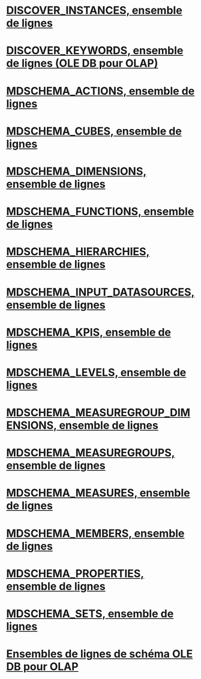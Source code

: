 # [DISCOVER_INSTANCES, ensemble de lignes](discover-instances-rowset.md)
# [DISCOVER_KEYWORDS, ensemble de lignes (OLE DB pour OLAP)](discover-keywords-rowset-ole-db-for-olap.md)
# [MDSCHEMA_ACTIONS, ensemble de lignes](mdschema-actions-rowset.md)
# [MDSCHEMA_CUBES, ensemble de lignes](mdschema-cubes-rowset.md)
# [MDSCHEMA_DIMENSIONS, ensemble de lignes](mdschema-dimensions-rowset.md)
# [MDSCHEMA_FUNCTIONS, ensemble de lignes](mdschema-functions-rowset.md)
# [MDSCHEMA_HIERARCHIES, ensemble de lignes](mdschema-hierarchies-rowset.md)
# [MDSCHEMA_INPUT_DATASOURCES, ensemble de lignes](mdschema-input-datasources-rowset.md)
# [MDSCHEMA_KPIS, ensemble de lignes](mdschema-kpis-rowset.md)
# [MDSCHEMA_LEVELS, ensemble de lignes](mdschema-levels-rowset.md)
# [MDSCHEMA_MEASUREGROUP_DIMENSIONS, ensemble de lignes](mdschema-measuregroup-dimensions-rowset.md)
# [MDSCHEMA_MEASUREGROUPS, ensemble de lignes](mdschema-measuregroups-rowset.md)
# [MDSCHEMA_MEASURES, ensemble de lignes](mdschema-measures-rowset.md)
# [MDSCHEMA_MEMBERS, ensemble de lignes](mdschema-members-rowset.md)
# [MDSCHEMA_PROPERTIES, ensemble de lignes](mdschema-properties-rowset.md)
# [MDSCHEMA_SETS, ensemble de lignes](mdschema-sets-rowset.md)
# [Ensembles de lignes de schéma OLE DB pour OLAP](ole-db-for-olap-schema-rowsets.md)
